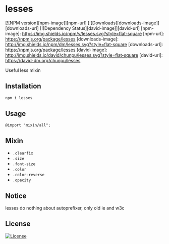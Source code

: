 lesses
===

[![NPM version][npm-image]][npm-url]
[![Downloads][downloads-image]][downloads-url]
[![Dependency Status][david-image]][david-url]
[npm-image]: https://img.shields.io/npm/v/lesses.svg?style=flat-square
[npm-url]: https://npmjs.org/package/lesses
[downloads-image]: http://img.shields.io/npm/dm/lesses.svg?style=flat-square
[downloads-url]: https://npmjs.org/package/lesses
[david-image]: http://img.shields.io/david/chunpu/lesses.svg?style=flat-square
[david-url]: https://david-dm.org/chunpu/lesses


Useful less mixin

Installation
---

```sh
npm i lesses
```

Usage
---

```less
@import "mixin/all";
```

Mixin
---

- `.clearfix`
- `.size`
- `.font-size`
- `.color`
- `.color-reverse`
- `.opacity`

Notice
---

lesses do nothing about autoprefixer, only old ie and w3c

License
---

[![License][license-image]][license-url]

[license-image]: http://img.shields.io/npm/l/lesses.svg?style=flat-square
[license-url]: #
